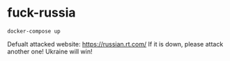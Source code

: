 # fuck-russia

```
docker-compose up
```

Defualt attacked website: https://russian.rt.com/
If it is down, please attack another one! Ukraine will win!
